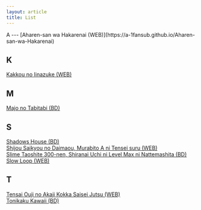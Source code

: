 ```yaml
---
layout: article
title: List
---
```

<article>
  A
  ---
  [Aharen-san wa Hakarenai (WEB)](https://a-1fansub.github.io/Aharen-san-wa-Hakarenai)
  <br>

  K
  ---
  [Kakkou no Iinazuke (WEB)](https://a-1fansub.github.io/Kakkou-no-Iinazuke)
  <br>

  M
  ---
  [Majo no Tabitabi (BD)](https://a-1fansub.github.io/Majo-no-Tabitabi)
  <br>

  S
  ---
  [Shadows House (BD)](https://a-1fansub.github.io/Shadows-House)
  <br>
  [Shijou Saikyou no Daimaou, Murabito A ni Tensei suru (WEB)](https://a-1fansub.github.io/Shijou-Saikyou-no-Daimaou,-Murabito-A-ni-Tensei-suru)
  <br>
  [Slime Taoshite 300-nen, Shiranai Uchi ni Level Max ni Nattemashita (BD)](https://a-1fansub.github.io/Slime-Taoshite-300-nen,-Shiranai-Uchi-ni-Level-Max-ni-Nattemashita)
  <br>
  [Slow Loop (WEB)](https://a-1fansub.github.io/Slow-Loop)
  <br>

  T
  ---
  [Tensai Ouji no Akaji Kokka Saisei Jutsu (WEB)](https://a-1fansub.github.io/Tensai-Ouji-no-Akaji-Kokka-Saisei-Jutsu)
  <br>
  [Tonikaku Kawaii (BD)](https://a-1fansub.github.io/Tonikaku-Kawaii)
</article>

